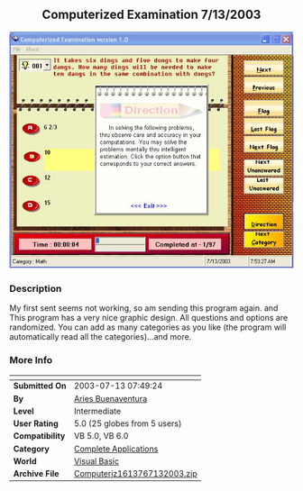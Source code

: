 ﻿<div align="center">

## Computerized Examination 7/13/2003

<img src="PIC2003713105741579.jpg">
</div>

### Description

My first sent seems not working, so am sending this program again. and This program has a very nice graphic design. All questions and options are randomized. You can add as many categories as you like (the program will automatically read all the categories)...and more.
 
### More Info
 


<span>             |<span>
---                |---
**Submitted On**   |2003-07-13 07:49:24
**By**             |[Aries Buenaventura](https://github.com/Planet-Source-Code/PSCIndex/blob/master/ByAuthor/aries-buenaventura.md)
**Level**          |Intermediate
**User Rating**    |5.0 (25 globes from 5 users)
**Compatibility**  |VB 5\.0, VB 6\.0
**Category**       |[Complete Applications](https://github.com/Planet-Source-Code/PSCIndex/blob/master/ByCategory/complete-applications__1-27.md)
**World**          |[Visual Basic](https://github.com/Planet-Source-Code/PSCIndex/blob/master/ByWorld/visual-basic.md)
**Archive File**   |[Computeriz1613767132003\.zip](https://github.com/Planet-Source-Code/aries-buenaventura-computerized-examination-7-13-2003__1-46867/archive/master.zip)








